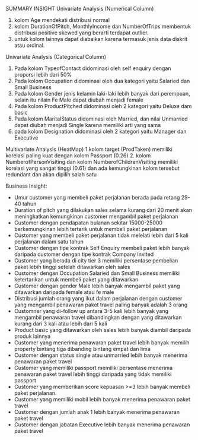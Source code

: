 SUMMARY INSIGHT
Univariate Analysis (Numerical Column)
  1. kolom Age mendekati distribusi normal
  2. kolom DurationOfPitch, MonthlyIncome dan NumberOfTrips membentuk distribusi positive skewed yang berarti terdapat outlier.
  3. untuk kolom lainnya dapat diabaikan karena termasuk jenis data diskrit atau ordinal.

Univariate Analysis (Categorical Column)
  1. Pada kolom TypeofContact didominasi oleh self enquiry dengan proporsi lebih dari 50%
  2. Pada kolom Occupation  didominasi oleh dua kategori yaitu Salaried dan Small Business
  3. Pada kolom Gender jenis kelamin laki-laki lebih banyak dari perempuan, selain itu nilain Fe Male dapat diubah menjadi female
  4. Pada kolom ProductPitched didominasi oleh 2 kategori yaitu Deluxe dam basic
  5. Pada kolom MaritalStatus didominasi oleh Married, dan nilai Unmarried dapat diubah menjadi Single karena memiliki arti yang sama
  6. pada kolom Designation didominasi oleh 2 kategori yaitu Manager dan Executive

Multivariate Analysis (HeatMap) 
  1.kolom target (ProdTaken) memiliki korelasi paling kuat dengan kolom Passport (0.26)
  2. kolom NumberofPersonVisiting dan kolom NumberofChildrenVisiting memiliki korelasi yang sangat tinggi (0.61) dan ada kemungkinan kolom tersebut redundant dan akan dipilih salah satu

Business Insight:
  - Umur customer yang membeli paket perjalanan berada pada retang 29-40 tahun
  - Duration of pitch yang dilakukan sales selama kurang dari 20 menit akan meningkatkan kemungkinan customer mengambil paket perjalanan
  - Customer dengan pendapatan bulanan sekitar 15000-25000 berkemungkinan lebih tertarik untuk membeli paket perjalanan
  - Customer yang membeli paket perjalanan tidak melelati lebih dari 5 kali perjalanan dalam satu tahun
  - Customer dengan tipe kontrak Self Enquiry membeli paket lebih banyak daripada customer dengan tipe kontrak Company Invited
  - Customer yang berada di city tier 3 memiliki persentase pembelian paket lebih tinggi setelah ditawarkan oleh sales
  - Customer dengan Occupation Salaried dan Small Business memiliki ketertarikan untuk membeli paket yang ditawarkan
  - Customer dengan gender Male lebih banyak mengambil paket yang ditawarkan daripada female atau fe male
  - Distribusi jumlah orang yang ikut dalam perjalanan dengan customer yang mengambil penawaran paket travel paling banyak adalah 3 orang
  - Customner yang di-follow up antara 3-5 kali lebih banyak yang mengambil penawaran travel dibandingkan dengan yang ditawarkan kurang dari 3 kali atau lebih dari 5 kali
  - Product basic yang ditawarkan oleh sales lebih banyak diambil daripada produk lainnya
  - Customer yang menerima penawaran paket travel lebih banyak memilih property bintang tiga dibanding bintang empat dan lima
  - Customer dengan status single atau unmarried lebih banyak menerima penawaran paket travel
  - Customer yang memiliki passport memiliki persentase menerima penawaran paket travel lebih tinggi daripada yang tidak memiliki passport
  - Customer yang memberikan score kepuasan >=3 lebih banyak membeli paket perjalanan.
  - Customer yang memiliki mobil lebih banyak menerima penawaran paket travel
  - Customer dengan jumlah anak 1 lebih banyak menerima penawaran paket travel
  - Customer dengan jabatan Executive lebih banyak menerima penawaran paket travel





